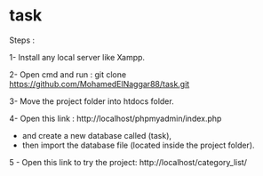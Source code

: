 # task

Steps : 

1- Install any local server like Xampp.

2- Open cmd and run : git clone https://github.com/MohamedElNaggar88/task.git

3- Move the project folder into htdocs folder. 

4- Open this link : http://localhost/phpmyadmin/index.php 
  - and create a new database called (task), 
  - then  import the database file (located inside the project folder).

5 - Open this link to try the project: http://localhost/category_list/
